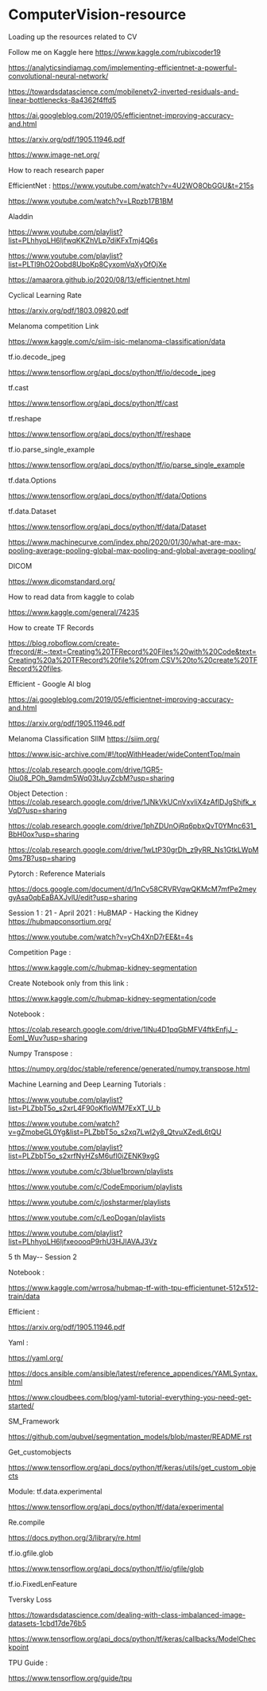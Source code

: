 # ComputerVision-resource
Loading up the resources related to CV


Follow me on Kaggle here 
https://www.kaggle.com/rubixcoder19

https://analyticsindiamag.com/implementing-efficientnet-a-powerful-convolutional-neural-network/

https://towardsdatascience.com/mobilenetv2-inverted-residuals-and-linear-bottlenecks-8a4362f4ffd5

https://ai.googleblog.com/2019/05/efficientnet-improving-accuracy-and.html

https://arxiv.org/pdf/1905.11946.pdf

https://www.image-net.org/

How to reach research paper

EfficientNet :
https://www.youtube.com/watch?v=4U2WO8ObGGU&t=215s

https://www.youtube.com/watch?v=LRpzb17B1BM

Aladdin

https://www.youtube.com/playlist?list=PLhhyoLH6IjfwqKKZhVLp7diKFxTmj4Q6s

https://www.youtube.com/playlist?list=PLTl9hO2Oobd8UboKp8CyxomVqXyOfOjXe

https://amaarora.github.io/2020/08/13/efficientnet.html

Cyclical Learning Rate 

https://arxiv.org/pdf/1803.09820.pdf




Melanoma competition Link

https://www.kaggle.com/c/siim-isic-melanoma-classification/data


tf.io.decode_jpeg

https://www.tensorflow.org/api_docs/python/tf/io/decode_jpeg

tf.cast

https://www.tensorflow.org/api_docs/python/tf/cast


tf.reshape

https://www.tensorflow.org/api_docs/python/tf/reshape

tf.io.parse_single_example

https://www.tensorflow.org/api_docs/python/tf/io/parse_single_example

tf.data.Options

https://www.tensorflow.org/api_docs/python/tf/data/Options

tf.data.Dataset

https://www.tensorflow.org/api_docs/python/tf/data/Dataset

https://www.machinecurve.com/index.php/2020/01/30/what-are-max-pooling-average-pooling-global-max-pooling-and-global-average-pooling/


DICOM

https://www.dicomstandard.org/

How to read data from kaggle to colab

https://www.kaggle.com/general/74235

How to create TF Records 

https://blog.roboflow.com/create-tfrecord/#:~:text=Creating%20TFRecord%20Files%20with%20Code&text=Creating%20a%20TFRecord%20file%20from,CSV%20to%20create%20TFRecord%20files.

Efficient - Google AI blog

https://ai.googleblog.com/2019/05/efficientnet-improving-accuracy-and.html

https://arxiv.org/pdf/1905.11946.pdf



Melanoma Classification SIIM
https://siim.org/

https://www.isic-archive.com/#!/topWithHeader/wideContentTop/main


https://colab.research.google.com/drive/1GR5-Oiu08_POh_9amdm5Wq03tJuyZcbM?usp=sharing


Object Detection :
https://colab.research.google.com/drive/1JNkVkUCnVxvliX4zAflDJgShjfk_xVqD?usp=sharing

https://colab.research.google.com/drive/1phZDUnOjRq6pbxQvT0YMnc631_BbH0ox?usp=sharing

https://colab.research.google.com/drive/1wLtP30grDh_z9yRR_Ns1GtkLWpM0ms7B?usp=sharing


Pytorch : Reference Materials

https://docs.google.com/document/d/1nCv58CRVRVqwQKMcM7mfPe2meygyAsa0qbEaBAXJvlU/edit?usp=sharing

 
Session 1 : 21 - April 2021 :
HuBMAP - Hacking the Kidney
https://hubmapconsortium.org/

https://www.youtube.com/watch?v=yCh4XnD7rEE&t=4s


Competition Page :

https://www.kaggle.com/c/hubmap-kidney-segmentation

Create Notebook only from this link :

https://www.kaggle.com/c/hubmap-kidney-segmentation/code


Notebook :

https://colab.research.google.com/drive/1INu4D1pqGbMFV4ftkEnfjJ_-EomI_Wuv?usp=sharing


Numpy Transpose :

https://numpy.org/doc/stable/reference/generated/numpy.transpose.html


Machine Learning and Deep Learning Tutorials :

https://www.youtube.com/playlist?list=PLZbbT5o_s2xrL4F90oKfloWM7ExXT_U_b

https://www.youtube.com/watch?v=gZmobeGL0Yg&list=PLZbbT5o_s2xq7LwI2y8_QtvuXZedL6tQU

https://www.youtube.com/playlist?list=PLZbbT5o_s2xrfNyHZsM6ufI0iZENK9xgG

https://www.youtube.com/c/3blue1brown/playlists

https://www.youtube.com/c/CodeEmporium/playlists

https://www.youtube.com/c/joshstarmer/playlists

https://www.youtube.com/c/LeoDogan/playlists

https://www.youtube.com/playlist?list=PLhhyoLH6IjfxeoooqP9rhU3HJIAVAJ3Vz


5 th May-- Session 2

Notebook : 

https://www.kaggle.com/wrrosa/hubmap-tf-with-tpu-efficientunet-512x512-train/data

Efficient :

https://arxiv.org/pdf/1905.11946.pdf



Yaml :

https://yaml.org/

https://docs.ansible.com/ansible/latest/reference_appendices/YAMLSyntax.html

https://www.cloudbees.com/blog/yaml-tutorial-everything-you-need-get-started/


SM_Framework

https://github.com/qubvel/segmentation_models/blob/master/README.rst



Get_customobjects

https://www.tensorflow.org/api_docs/python/tf/keras/utils/get_custom_objects


Module: tf.data.experimental

https://www.tensorflow.org/api_docs/python/tf/data/experimental


Re.compile 

https://docs.python.org/3/library/re.html

tf.io.gfile.glob

https://www.tensorflow.org/api_docs/python/tf/io/gfile/glob

tf.io.FixedLenFeature

Tversky Loss

https://towardsdatascience.com/dealing-with-class-imbalanced-image-datasets-1cbd17de76b5

https://www.tensorflow.org/api_docs/python/tf/keras/callbacks/ModelCheckpoint

TPU Guide :

https://www.tensorflow.org/guide/tpu
